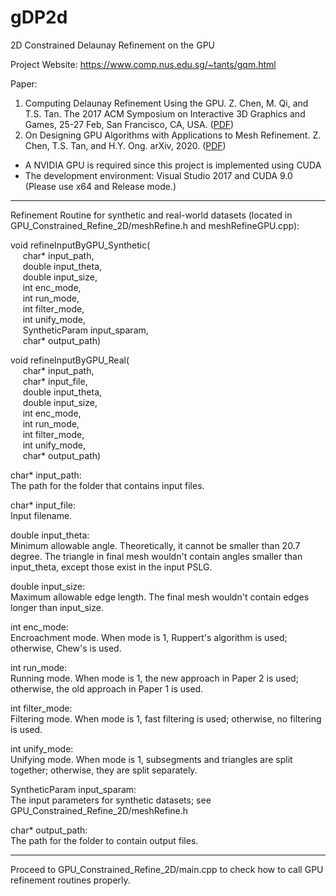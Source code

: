 # gDP2d
2D Constrained Delaunay Refinement on the GPU

Project Website: https://www.comp.nus.edu.sg/~tants/gqm.html

Paper:  
1. Computing Delaunay Refinement Using the GPU. Z. Chen, M. Qi, and T.S. Tan. The 2017 ACM Symposium on Interactive 3D Graphics and Games, 25-27 Feb, San Francisco, CA, USA. (<a href="https://www.comp.nus.edu.sg/~tants/gqm_files/11-0018-chen.pdf">PDF</a>)  
2. On Designing GPU Algorithms with Applications to Mesh Refinement. Z. Chen, T.S. Tan, and H.Y. Ong. arXiv, 2020. (<a href="https://arxiv.org/abs/2007.00324">PDF</a>)


* A NVIDIA GPU is required since this project is implemented using CUDA  
* The development environment: Visual Studio 2017 and CUDA 9.0 (Please use x64 and Release mode.)

--------------------------------------------------------------------------
Refinement Routine for synthetic and real-world datasets (located in GPU_Constrained_Refine_2D/meshRefine.h and meshRefineGPU.cpp):

void refineInputByGPU_Synthetic(  
&nbsp;&nbsp;&nbsp;&nbsp; char* input_path,  
&nbsp;&nbsp;&nbsp;&nbsp; double input_theta,  
&nbsp;&nbsp;&nbsp;&nbsp; double input_size,  
&nbsp;&nbsp;&nbsp;&nbsp; int enc_mode,  
&nbsp;&nbsp;&nbsp;&nbsp; int run_mode,  
&nbsp;&nbsp;&nbsp;&nbsp; int filter_mode,  
&nbsp;&nbsp;&nbsp;&nbsp; int unify_mode,  
&nbsp;&nbsp;&nbsp;&nbsp; SyntheticParam input_sparam,  
&nbsp;&nbsp;&nbsp;&nbsp; char* output_path)  

void refineInputByGPU_Real(  
&nbsp;&nbsp;&nbsp;&nbsp; char* input_path,  
&nbsp;&nbsp;&nbsp;&nbsp; char* input_file,  
&nbsp;&nbsp;&nbsp;&nbsp; double input_theta,  
&nbsp;&nbsp;&nbsp;&nbsp; double input_size,  
&nbsp;&nbsp;&nbsp;&nbsp; int enc_mode,  
&nbsp;&nbsp;&nbsp;&nbsp; int run_mode,  
&nbsp;&nbsp;&nbsp;&nbsp; int filter_mode,  
&nbsp;&nbsp;&nbsp;&nbsp; int unify_mode,  
&nbsp;&nbsp;&nbsp;&nbsp; char* output_path)  

char* input_path:  
The path for the folder that contains input files.

char* input_file:  
Input filename.

double input_theta:  
Minimum allowable angle. Theoretically, it cannot be smaller than 20.7 degree. The triangle in final mesh wouldn't contain angles smaller than input_theta, except those exist in the input PSLG.

double input_size:  
Maximum allowable edge length. The final mesh wouldn't contain edges longer than input_size.

int enc_mode:  
Encroachment mode. When mode is 1, Ruppert's algorithm is used; otherwise, Chew's is used.

int run_mode:  
Running mode. When mode is 1, the new approach in Paper 2 is used; otherwise, the old approach in Paper 1 is used.

int filter_mode:  
Filtering mode. When mode is 1, fast filtering is used; otherwise, no filtering is used.

int unify_mode:  
Unifying mode. When mode is 1, subsegments and triangles are split together; otherwise, they are split separately.

SyntheticParam input_sparam:  
The input parameters for synthetic datasets; see GPU_Constrained_Refine_2D/meshRefine.h

char* output_path:  
The path for the folder to contain output files.

--------------------------------------------------------------------------
Proceed to GPU_Constrained_Refine_2D/main.cpp to check how to call GPU refinement routines properly.